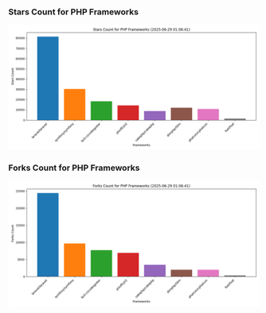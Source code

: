 ### Stars Count for PHP Frameworks

![Stars Chart](./archive/charts/20250629010641_stars_count.png)

### Forks Count for PHP Frameworks

![Forks Chart](./archive/charts/20250629010641_forks_count.png)

